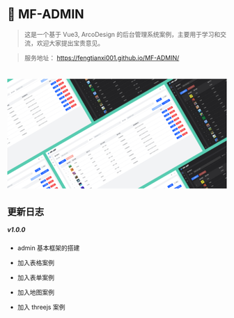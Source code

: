 # 🍪 MF-ADMIN

> 这是一个基于 Vue3, ArcoDesign 的后台管理系统案例，主要用于学习和交流，欢迎大家提出宝贵意见。

> 服务地址： https://fengtianxi001.github.io/MF-ADMIN/

<h1 align="center">
  <img src="https://raw.githubusercontent.com/fengtianxi001/MF-GIF/v2.0/screenshot/cover.png" title="mf-gif">
</h1>

## 更新日志

##### v1.0.0

- admin 基本框架的搭建

- 加入表格案例

- 加入表单案例

- 加入地图案例

- 加入 threejs 案例
